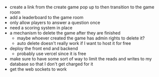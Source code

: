 * create a link from the create game pop up to then transition to the game room
* add a leaderboard to the game room
* only allow players to answer a question once
* need a scoring system in place
* a mechanism to delete the game after they are finished
    * maybe whoever created the game has admin rights to delete it?
    * auto delete doesn't really work if I want to host it for free
* deploy the front end and backend
    * probably use vercel since it is free
* make sure to have some sort of way to limit the reads and writes to my database so that I don't get charged for it
* get the web sockets to work
